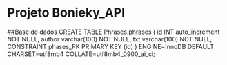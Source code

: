 # Projeto Bonieky_API

##Base de dados
CREATE TABLE Phrases.phrases (
	id INT auto_increment NOT NULL,
	author varchar(100) NOT NULL,
	txt varchar(100) NOT NULL,
	CONSTRAINT phases_PK PRIMARY KEY (id)
)
ENGINE=InnoDB
DEFAULT CHARSET=utf8mb4
COLLATE=utf8mb4_0900_ai_ci;